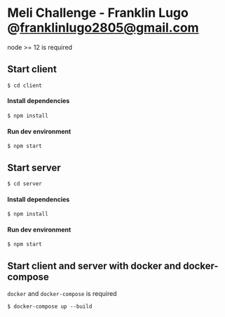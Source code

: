 # Meli Challenge - Franklin Lugo @franklinlugo2805@gmail.com

node >= 12 is required

## Start client

`$ cd client`

#### Install dependencies

`$ npm install`

#### Run dev environment

`$ npm start`

## Start server

`$ cd server`

#### Install dependencies

`$ npm install`

#### Run dev environment

`$ npm start`

## Start client and server with docker and docker-compose

`docker` and `docker-compose` is required

`$ docker-compose up --build`
